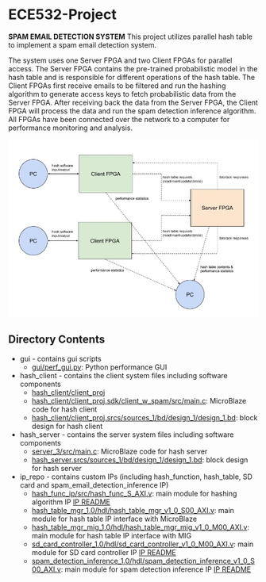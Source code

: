 # ECE532-Project

**SPAM EMAIL DETECTION SYSTEM**
This project utilizes parallel hash table to implement a spam email detection system.

The system uses one Server FPGA and two Client FPGAs for parallel access. 
The Server FPGA contains the pre-trained probabilistic model in the hash table and is responsible for different operations of the hash table. 
The Client FPGAs first receive emails to be filtered and run the hashing algorithm to generate access keys to fetch probabilistic data from the Server FPGA. 
After receiving back the data from the Server FPGA, the Client FPGA will process the data and run the spam detection inference algorithm.
All FPGAs have been connected over the network to a computer for performance monitoring and analysis.

![Alt text](System_Diagram.jpg?raw=true "Title")

## Directory Contents
  * gui - contains gui scripts
      *  [gui/perf_gui.py](gui/perf_gui.py): Python performance GUI
  * hash_client - contains the client system files including software components
      * [hash_client/client_proj](hash_client) 
      * [hash_client/client_proj.sdk/client_w_spam/src/main.c](hash_client/client_proj/client_proj.sdk/client_w_spam/src/main.c): MicroBlaze code for hash client
      * [hash_client/client_proj.srcs/sources_1/bd/design_1/design_1.bd](hash_client/client_proj/client_proj.srcs/sources_1/bd/design_1): block design for hash client
  * hash_server - contains the server system files including software components
      * [server_3/src/main.c](hash_server/server_3/src/main.c): MicroBlaze code for hash server
      * [hash_server.srcs/sources_1/bd/design_1/design_1.bd](hash_server/hash_server.srcs/sources_1/bd/design_1): block design for hash server
  * ip_repo - contains custom IPs (including hash_function, hash_table, SD card and spam_email_detection_inference IP)
      * [hash_func_ip/src/hash_func_S_AXI.v](ip_repo/hash_func_ip/src/hash_func_S_AXI.v): main module for hashing algorithm IP [IP README](ip_repo/hash_func_ip/README.md)
      * [hash_table_mgr_1.0/hdl/hash_table_mgr_v1_0_S00_AXI.v](ip_repo/hash_table_mgr_1.0/hdl/hash_table_mgr_v1_0_S00_AXI.v): main module for hash table IP interface with MicroBlaze
      * [hash_table_mgr_mig_1.0/hdl/hash_table_mgr_mig_v1_0_M00_AXI.v](ip_repo/hash_table_mgr_mig_1.0/hdl/hash_table_mgr_mig_v1_0_M00_AXI.v): main module for hash table IP interface with MIG
      * [sd_card_controller_1.0/hdl/sd_card_controller_v1_0_M00_AXI.v](ip_repo/sd_card_controller_1.0/hdl/sd_card_controller_v1_0_M00_AXI.v): main module for SD card controller IP [IP README](sd_card_controller_1.0/README.md)
      * [spam_detection_inference_1.0/hdl/spam_detection_inference_v1_0_S00_AXI.v](ip_repo/spam_detection_inference_1.0/hdl/spam_detection_inference_v1_0_S00_AXI.v): main module for spam detection inference IP [IP README](spam_detection_inference_1.0/README.md)
